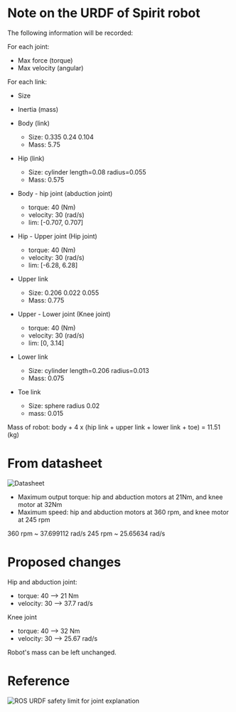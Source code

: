 # Note on the URDF of Spirit robot
The following information will be recorded:

For each joint:
* Max force (torque)
* Max velocity (angular)

For each link:
* Size
* Inertia (mass)

* Body (link)
  * Size: 0.335 0.24 0.104
  * Mass: 5.75
* Hip (link)
  * Size: cylinder length=0.08 radius=0.055
  * Mass: 0.575
* Body - hip joint (abduction joint)
  * torque: 40 (Nm)
  * velocity: 30 (rad/s)
  * lim: [-0.707, 0.707]
* Hip - Upper joint (Hip joint)
  * torque: 40 (Nm)
  * velocity: 30 (rad/s)
  * lim: [-6.28, 6.28]
* Upper link
  * Size: 0.206 0.022 0.055
  * Mass: 0.775
* Upper - Lower joint (Knee joint)
  * torque: 40 (Nm)
  * velocity: 30 (rad/s)
  * lim: [0, 3.14]
* Lower link
  * Size: cylinder length=0.206 radius=0.013
  * Mass: 0.075
* Toe link
  * Size: sphere radius 0.02
  * mass: 0.015

Mass of robot: body + 4 x (hip link + upper link + lower link + toe) = 11.51 (kg)

# From datasheet
![Datasheet](https://uspto.report/ts/cd/pdfs?f=/SOU/2020/06/23/20200623125618914893-88276426-004_003/SPN1-3898152106-20200623124743387022_._GR_Spirit_40-P_Quad_UGV-_Full_Spec_rev1.0.pdf)

* Maximum output torque: hip and abduction motors at 21Nm, and knee motor at 32Nm
* Maximum speed: hip and abduction motors at 360 rpm, and knee motor at 245 rpm

360 rpm ~ 37.699112 rad/s
245 rpm ~ 25.65634 rad/s

# Proposed changes
Hip and abduction joint:
* torque: 40 --> 21 Nm
* velocity: 30 --> 37.7 rad/s

Knee joint
* torque: 40 --> 32 Nm
* velocity: 30 --> 25.67 rad/s

Robot's mass can be left unchanged.

# Reference
![ROS URDF safety limit for joint explanation](http://wiki.ros.org/pr2_controller_manager/safety_limits)